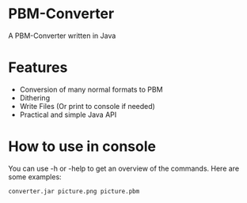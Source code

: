 # PBM-Converter
A PBM-Converter written in Java

# Features
- Conversion of many normal formats to PBM
- Dithering
- Write Files (Or print to console if needed)
- Practical and simple Java API
# How to use in console
You can use -h or -help to get an overview of the commands.
Here are some examples:
```bash
converter.jar picture.png picture.pbm
```
